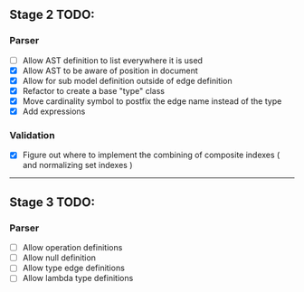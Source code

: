 ## Stage 2 TODO:

### Parser
- [ ] Allow AST definition to list everywhere it is used
- [x] Allow AST to be aware of position in document
- [x] Allow for sub model definition outside of edge definition
- [x] Refactor to create a base "type" class
- [x] Move cardinality symbol to postfix the edge name instead of the type
- [x] Add expressions

### Validation
- [x] Figure out where to implement the combining of composite indexes ( and normalizing set indexes )

----
## Stage 3 TODO:

### Parser
- [ ] Allow operation definitions
- [ ] Allow null definition
- [ ] Allow type edge definitions
- [ ] Allow lambda type definitions